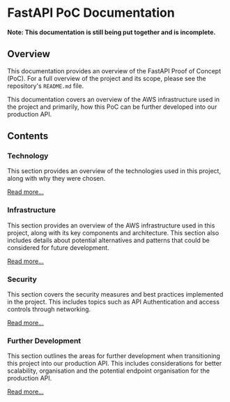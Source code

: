 # FastAPI PoC Documentation

**Note: This documentation is still being put together and is incomplete.**

## Overview

This documentation provides an overview of the FastAPI Proof of Concept (PoC). For a full overview of the project and its scope, please see the repository's `README.md` file.

This documentation covers an overview of the AWS infrastructure used in the project and primarily, how this PoC can be further developed into our production API.

## Contents

### Technology

This section provides an overview of the technologies used in this project, along with why they were chosen.

[Read more...](technology.md)

### Infrastructure

This section provides an overview of the AWS infrastructure used in this project, along with its key components and architecture. This section also includes details about potential alternatives and patterns that could be considered for future development.

[Read more...](infrastructure.md)

### Security

This section covers the security measures and best practices implemented in the project. This includes topics such as API Authentication and access controls through networking.

[Read more...](security.md)

### Further Development

This section outlines the areas for further development when transitioning this project into our production API. This includes considerations for better scalability, organisation and the potential endpoint organisation for the production API.

[Read more...](further_development.md)